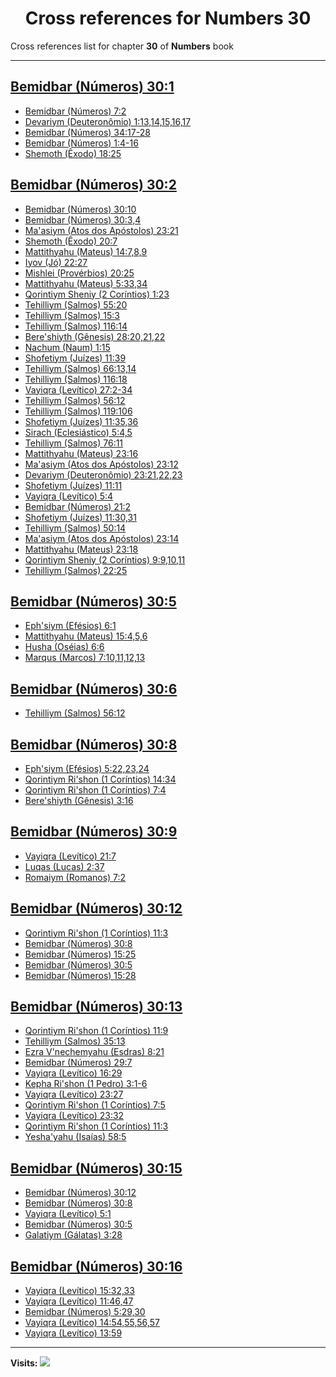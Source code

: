 <div align="center">

# Cross references for **Numbers 30**
</div>

Cross references list for chapter **30** of **Numbers** book

---

<h2 id="1"><a href="https://bible.ozzuu.com/pt_yah/Num/30#1" target="_blank">Bemidbar (Números) 30:1</a></h2>

- [Bemidbar (Números) 7:2](https://bible.ozzuu.com/pt_yah/Num/7#2)
- [Devariym (Deuteronômio) 1:13,14,15,16,17](https://bible.ozzuu.com/pt_yah/Deu/1#13)
- [Bemidbar (Números) 34:17-28](https://bible.ozzuu.com/pt_yah/Num/34#17)
- [Bemidbar (Números) 1:4-16](https://bible.ozzuu.com/pt_yah/Num/1#4)
- [Shemoth (Êxodo) 18:25](https://bible.ozzuu.com/pt_yah/Exo/18#25)
<h2 id="2"><a href="https://bible.ozzuu.com/pt_yah/Num/30#2" target="_blank">Bemidbar (Números) 30:2</a></h2>

- [Bemidbar (Números) 30:10](https://bible.ozzuu.com/pt_yah/Num/30#10)
- [Bemidbar (Números) 30:3,4](https://bible.ozzuu.com/pt_yah/Num/30#3)
- [Ma'asiym (Atos dos Apóstolos) 23:21](https://bible.ozzuu.com/pt_yah/Act/23#21)
- [Shemoth (Êxodo) 20:7](https://bible.ozzuu.com/pt_yah/Exo/20#7)
- [Mattithyahu (Mateus) 14:7,8,9](https://bible.ozzuu.com/pt_yah/Mat/14#7)
- [Iyov (Jó) 22:27](https://bible.ozzuu.com/pt_yah/Job/22#27)
- [Mishlei (Provérbios) 20:25](https://bible.ozzuu.com/pt_yah/Pro/20#25)
- [Mattithyahu (Mateus) 5:33,34](https://bible.ozzuu.com/pt_yah/Mat/5#33)
- [Qorintiym Sheniy (2 Coríntios) 1:23](https://bible.ozzuu.com/pt_yah/2Co/1#23)
- [Tehilliym (Salmos) 55:20](https://bible.ozzuu.com/pt_yah/Psa/55#20)
- [Tehilliym (Salmos) 15:3](https://bible.ozzuu.com/pt_yah/Psa/15#3)
- [Tehilliym (Salmos) 116:14](https://bible.ozzuu.com/pt_yah/Psa/116#14)
- [Bere'shiyth (Gênesis) 28:20,21,22](https://bible.ozzuu.com/pt_yah/Gen/28#20)
- [Nachum (Naum) 1:15](https://bible.ozzuu.com/pt_yah/Nah/1#15)
- [Shofetiym (Juízes) 11:39](https://bible.ozzuu.com/pt_yah/Jdg/11#39)
- [Tehilliym (Salmos) 66:13,14](https://bible.ozzuu.com/pt_yah/Psa/66#13)
- [Tehilliym (Salmos) 116:18](https://bible.ozzuu.com/pt_yah/Psa/116#18)
- [Vayiqra (Levítico) 27:2-34](https://bible.ozzuu.com/pt_yah/Lev/27#2)
- [Tehilliym (Salmos) 56:12](https://bible.ozzuu.com/pt_yah/Psa/56#12)
- [Tehilliym (Salmos) 119:106](https://bible.ozzuu.com/pt_yah/Psa/119#106)
- [Shofetiym (Juízes) 11:35,36](https://bible.ozzuu.com/pt_yah/Jdg/11#35)
- [Sirach (Eclesiástico) 5:4,5](https://bible.ozzuu.com/pt_yah/Sir/5#4)
- [Tehilliym (Salmos) 76:11](https://bible.ozzuu.com/pt_yah/Psa/76#11)
- [Mattithyahu (Mateus) 23:16](https://bible.ozzuu.com/pt_yah/Mat/23#16)
- [Ma'asiym (Atos dos Apóstolos) 23:12](https://bible.ozzuu.com/pt_yah/Act/23#12)
- [Devariym (Deuteronômio) 23:21,22,23](https://bible.ozzuu.com/pt_yah/Deu/23#21)
- [Shofetiym (Juízes) 11:11](https://bible.ozzuu.com/pt_yah/Jdg/11#11)
- [Vayiqra (Levítico) 5:4](https://bible.ozzuu.com/pt_yah/Lev/5#4)
- [Bemidbar (Números) 21:2](https://bible.ozzuu.com/pt_yah/Num/21#2)
- [Shofetiym (Juízes) 11:30,31](https://bible.ozzuu.com/pt_yah/Jdg/11#30)
- [Tehilliym (Salmos) 50:14](https://bible.ozzuu.com/pt_yah/Psa/50#14)
- [Ma'asiym (Atos dos Apóstolos) 23:14](https://bible.ozzuu.com/pt_yah/Act/23#14)
- [Mattithyahu (Mateus) 23:18](https://bible.ozzuu.com/pt_yah/Mat/23#18)
- [Qorintiym Sheniy (2 Coríntios) 9:9,10,11](https://bible.ozzuu.com/pt_yah/2Co/9#9)
- [Tehilliym (Salmos) 22:25](https://bible.ozzuu.com/pt_yah/Psa/22#25)
<h2 id="5"><a href="https://bible.ozzuu.com/pt_yah/Num/30#5" target="_blank">Bemidbar (Números) 30:5</a></h2>

- [Eph'siym (Efésios) 6:1](https://bible.ozzuu.com/pt_yah/Eph/6#1)
- [Mattithyahu (Mateus) 15:4,5,6](https://bible.ozzuu.com/pt_yah/Mat/15#4)
- [Husha (Oséias) 6:6](https://bible.ozzuu.com/pt_yah/Hos/6#6)
- [Marqus (Marcos) 7:10,11,12,13](https://bible.ozzuu.com/pt_yah/Mar/7#10)
<h2 id="6"><a href="https://bible.ozzuu.com/pt_yah/Num/30#6" target="_blank">Bemidbar (Números) 30:6</a></h2>

- [Tehilliym (Salmos) 56:12](https://bible.ozzuu.com/pt_yah/Psa/56#12)
<h2 id="8"><a href="https://bible.ozzuu.com/pt_yah/Num/30#8" target="_blank">Bemidbar (Números) 30:8</a></h2>

- [Eph'siym (Efésios) 5:22,23,24](https://bible.ozzuu.com/pt_yah/Eph/5#22)
- [Qorintiym Ri'shon (1 Coríntios) 14:34](https://bible.ozzuu.com/pt_yah/1Co/14#34)
- [Qorintiym Ri'shon (1 Coríntios) 7:4](https://bible.ozzuu.com/pt_yah/1Co/7#4)
- [Bere'shiyth (Gênesis) 3:16](https://bible.ozzuu.com/pt_yah/Gen/3#16)
<h2 id="9"><a href="https://bible.ozzuu.com/pt_yah/Num/30#9" target="_blank">Bemidbar (Números) 30:9</a></h2>

- [Vayiqra (Levítico) 21:7](https://bible.ozzuu.com/pt_yah/Lev/21#7)
- [Luqas (Lucas) 2:37](https://bible.ozzuu.com/pt_yah/Luk/2#37)
- [Romaiym (Romanos) 7:2](https://bible.ozzuu.com/pt_yah/Rom/7#2)
<h2 id="12"><a href="https://bible.ozzuu.com/pt_yah/Num/30#12" target="_blank">Bemidbar (Números) 30:12</a></h2>

- [Qorintiym Ri'shon (1 Coríntios) 11:3](https://bible.ozzuu.com/pt_yah/1Co/11#3)
- [Bemidbar (Números) 30:8](https://bible.ozzuu.com/pt_yah/Num/30#8)
- [Bemidbar (Números) 15:25](https://bible.ozzuu.com/pt_yah/Num/15#25)
- [Bemidbar (Números) 30:5](https://bible.ozzuu.com/pt_yah/Num/30#5)
- [Bemidbar (Números) 15:28](https://bible.ozzuu.com/pt_yah/Num/15#28)
<h2 id="13"><a href="https://bible.ozzuu.com/pt_yah/Num/30#13" target="_blank">Bemidbar (Números) 30:13</a></h2>

- [Qorintiym Ri'shon (1 Coríntios) 11:9](https://bible.ozzuu.com/pt_yah/1Co/11#9)
- [Tehilliym (Salmos) 35:13](https://bible.ozzuu.com/pt_yah/Psa/35#13)
- [Ezra V'nechemyahu (Esdras) 8:21](https://bible.ozzuu.com/pt_yah/1Ez/8#21)
- [Bemidbar (Números) 29:7](https://bible.ozzuu.com/pt_yah/Num/29#7)
- [Vayiqra (Levítico) 16:29](https://bible.ozzuu.com/pt_yah/Lev/16#29)
- [Kepha Ri'shon (1 Pedro) 3:1-6](https://bible.ozzuu.com/pt_yah/1Pe/3#1)
- [Vayiqra (Levítico) 23:27](https://bible.ozzuu.com/pt_yah/Lev/23#27)
- [Qorintiym Ri'shon (1 Coríntios) 7:5](https://bible.ozzuu.com/pt_yah/1Co/7#5)
- [Vayiqra (Levítico) 23:32](https://bible.ozzuu.com/pt_yah/Lev/23#32)
- [Qorintiym Ri'shon (1 Coríntios) 11:3](https://bible.ozzuu.com/pt_yah/1Co/11#3)
- [Yesha'yahu (Isaías) 58:5](https://bible.ozzuu.com/pt_yah/Isa/58#5)
<h2 id="15"><a href="https://bible.ozzuu.com/pt_yah/Num/30#15" target="_blank">Bemidbar (Números) 30:15</a></h2>

- [Bemidbar (Números) 30:12](https://bible.ozzuu.com/pt_yah/Num/30#12)
- [Bemidbar (Números) 30:8](https://bible.ozzuu.com/pt_yah/Num/30#8)
- [Vayiqra (Levítico) 5:1](https://bible.ozzuu.com/pt_yah/Lev/5#1)
- [Bemidbar (Números) 30:5](https://bible.ozzuu.com/pt_yah/Num/30#5)
- [Galatiym (Gálatas) 3:28](https://bible.ozzuu.com/pt_yah/Gal/3#28)
<h2 id="16"><a href="https://bible.ozzuu.com/pt_yah/Num/30#16" target="_blank">Bemidbar (Números) 30:16</a></h2>

- [Vayiqra (Levítico) 15:32,33](https://bible.ozzuu.com/pt_yah/Lev/15#32)
- [Vayiqra (Levítico) 11:46,47](https://bible.ozzuu.com/pt_yah/Lev/11#46)
- [Bemidbar (Números) 5:29,30](https://bible.ozzuu.com/pt_yah/Num/5#29)
- [Vayiqra (Levítico) 14:54,55,56,57](https://bible.ozzuu.com/pt_yah/Lev/14#54)
- [Vayiqra (Levítico) 13:59](https://bible.ozzuu.com/pt_yah/Lev/13#59)


---

**Visits:**
![](https://profile-counter.glitch.me/visitCounter_crossrefs4/count.svg)
